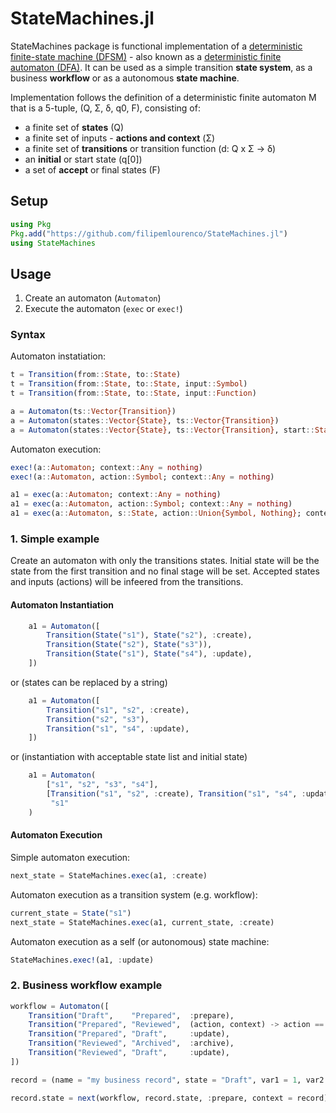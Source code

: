 # StateMachines.jl

[action-img]: https://github.com/filipemlourenco/StateMachines.jl/workflows/CI/badge.svg
[action-url]: https://github.com/filipemlourenco/StateMachines.jl/actions

StateMachines package is functional implementation of a [deterministic finite-state machine (DFSM)](https://en.wikipedia.org/wiki/Finite-state_machine) - also known as a [deterministic finite automaton (DFA)](https://en.wikipedia.org/wiki/Deterministic_finite_automaton). It can be used as a simple transition **state system**, as a business **workflow** or as a autonomous **state machine**.

Implementation follows the definition of a deterministic finite automaton M that is a 5-tuple, (Q, Σ, δ, q0, F), consisting of:
- a finite set of **states** (Q)
- a finite set of inputs - **actions and context** (Σ)
- a finite set of **transitions** or transition function (d: Q x Σ -> δ)
- an **initial** or start state (q[0])
- a set of **accept** or final states (F)


## Setup

```julia
using Pkg
Pkg.add("https://github.com/filipemlourenco/StateMachines.jl")
using StateMachines
```

## Usage

1. Create an automaton (`Automaton`)
2. Execute the automaton (`exec` or `exec!`)


### Syntax
Automaton instatiation:
```julia
t = Transition(from::State, to::State)
t = Transition(from::State, to::State, input::Symbol)
t = Transition(from::State, to::State, input::Function)

a = Automaton(ts::Vector{Transition})
a = Automaton(states::Vector{State}, ts::Vector{Transition})
a = Automaton(states::Vector{State}, ts::Vector{Transition}, start::State)
```

Automaton execution:
```julia
exec!(a::Automaton; context::Any = nothing)
exec!(a::Automaton, action::Symbol; context::Any = nothing)

a1 = exec(a::Automaton; context::Any = nothing)
a1 = exec(a::Automaton, action::Symbol; context::Any = nothing)
a1 = exec(a::Automaton, s::State, action::Union{Symbol, Nothing}; context::Any = nothing)
```


### 1. Simple example

Create an automaton with only the transitions states. Initial state will be the state from the first transition and no final stage will be set. Accepted states and inputs (actions) will be infeered from the transitions.

#### Automaton Instantiation
```julia
    a1 = Automaton([
        Transition(State("s1"), State("s2"), :create),
        Transition(State("s2"), State("s3")),
        Transition(State("s1"), State("s4"), :update),
    ])
```

or (states can be replaced by a string)

```julia
    a1 = Automaton([
        Transition("s1", "s2", :create),
        Transition("s2", "s3"),
        Transition("s1", "s4", :update),
    ])
```

or (instantiation with acceptable state list and initial state)
```julia
    a1 = Automaton(
        ["s1", "s2", "s3", "s4"],
        [Transition("s1", "s2", :create), Transition("s1", "s4", :update)],
         "s1"
    )
```

#### Automaton Execution

Simple automaton execution:
```julia
next_state = StateMachines.exec(a1, :create)
```

Automaton execution as a transition system (e.g. workflow):
```julia
current_state = State("s1")
next_state = StateMachines.exec(a1, current_state, :create)
```

Automaton execution as a self (or autonomous) state machine:
```julia
StateMachines.exec!(a1, :update)
```

### 2. Business workflow example

```julia
workflow = Automaton([
    Transition("Draft",    "Prepared",  :prepare),
    Transition("Prepared", "Reviewed",  (action, context) -> action == :review && context.var1 == 0),
    Transition("Prepared", "Draft",     :update),
    Transition("Reviewed", "Archived",  :archive),
    Transition("Reviewed", "Draft",     :update),
])

record = (name = "my business record", state = "Draft", var1 = 1, var2 = 2)

record.state = next(workflow, record.state, :prepare, context = record)
```